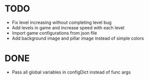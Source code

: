 # TODO
* Fix level increasing without completing level bug
* Add levels in game and increase speed with each level
* Import game configurations from json file
* Add background image and pillar image instead of simple colors

# DONE
* Pass all global variables in configDict instead of func args